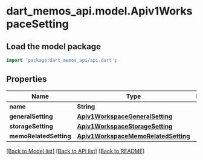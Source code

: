 # dart_memos_api.model.Apiv1WorkspaceSetting

## Load the model package
```dart
import 'package:dart_memos_api/api.dart';
```

## Properties
Name | Type | Description | Notes
------------ | ------------- | ------------- | -------------
**name** | **String** |  | [optional] 
**generalSetting** | [**Apiv1WorkspaceGeneralSetting**](Apiv1WorkspaceGeneralSetting.md) |  | [optional] 
**storageSetting** | [**Apiv1WorkspaceStorageSetting**](Apiv1WorkspaceStorageSetting.md) |  | [optional] 
**memoRelatedSetting** | [**Apiv1WorkspaceMemoRelatedSetting**](Apiv1WorkspaceMemoRelatedSetting.md) |  | [optional] 

[[Back to Model list]](../README.md#documentation-for-models) [[Back to API list]](../README.md#documentation-for-api-endpoints) [[Back to README]](../README.md)


